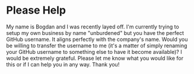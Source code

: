# Please Help

My name is Bogdan and I was recently layed off. I'm currently trying to setup my own business by name "unburdened" but you have the perfect GitHub username. It aligns perfectly with the company's name. Would you be willing to transfer the username to me (it's a matter of simply renaming your GitHub username to something else to have it become available)? I would be extremely grateful. Please let me know what you would like for this or if I can help you in any way. Thank you!
